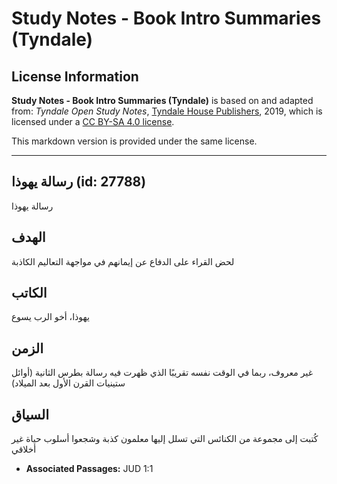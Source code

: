 # Study Notes - Book Intro Summaries (Tyndale)

## License Information

**Study Notes - Book Intro Summaries (Tyndale)** is based on and adapted from: _Tyndale Open Study Notes_, [Tyndale House Publishers](https://tyndaleopenresources.com/), 2019, which is licensed under a [CC BY-SA 4.0 license](https://creativecommons.org/licenses/by-sa/4.0/legalcode.en).

This markdown version is provided under the same license.



--------------------------------

## رسالة يهوذا (id: 27788)

رسالة يهوذا

الهدف
-----

لحض القراء على الدفاع عن إيمانهم في مواجهة التعاليم الكاذبة

الكاتب
------

يهوذا، أخو الرب يسوع

الزمن
-----

غير معروف، ربما في الوقت نفسه تقريبًا الذي ظهرت فيه رسالة بطرس الثانية (أوائل ستينيات القرن الأول بعد الميلاد)

السياق
------

كُتبت إلى مجموعة من الكنائس التي تسلل إليها معلمون كذبة وشجعوا أسلوب حياة غير أخلاقي

* **Associated Passages:** JUD 1:1

